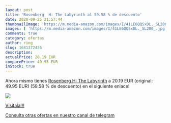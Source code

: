 ```yaml
---
layout: post
title: 'Rosenberg  H: The Labyrinth al 59.58 % de descuento'
date: 2020-09-25 21:57:44
thumbnailImage: 'https://m.media-amazon.com/images/I/41LE6QQSxDL._SL200_.jpg'
images: [ 'https://m.media-amazon.com/images/I/41LE6QQSxDL._SL200_.jpg' ]
comments: true
category: ofertas
author: ring
slug: 1681372436
description:
actualPrice: 20.19 EUR
comparePrice: 49.95 EUR
inStock: true
---
```


Ahora mismo tienes [Rosenberg  H: The Labyrinth](https://www.amazon.com/dp/1681372436/?tag=redken08-20) a 20.19 EUR (original: 49.95 EUR) (59.58 %  de descuento) en el siguiente enlace!

[![](https://m.media-amazon.com/images/I/41LE6QQSxDL._SL200_.jpg)](https://www.amazon.com/dp/1681372436/?tag=redken08-20)

[Visítala!!!](https://www.amazon.com/dp/1681372436/?tag=redken08-20)

[Consulta otras ofertas en nuestro canal de telegram](https://t.me/s/ofertas25)
